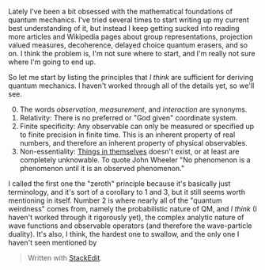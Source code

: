 Lately I've been a bit obsessed with the mathematical foundations of quantum mechanics. I've tried several times to start writing up my current best understanding of it, but instead I keep getting sucked into reading more articles and Wikipedia pages about group representations, projection valued measures, decoherence, delayed choice quantum erasers, and so on. I think the problem is, I'm not sure where to start, and I'm really not sure where I'm going to end up.

So let me start by listing the principles that *I think* are sufficient for deriving quantum mechanics. I haven't worked through all of the details yet, so we'll see.

0. The words *observation*, *measurement*, and *interaction* are synonyms.
1. Relativity: There is no preferred or "God given" coordinate system.
2. Finite specificity: Any observable can only be measured or specified up to finite precision in finite time. This is an inherent property of real numbers, and therefore an inherent property of physical observables.
3. Non-essentiality: [Things in themselves](https://en.wikipedia.org/wiki/Thing-in-itself) doesn't exist, or at least are completely unknowable. To quote John Wheeler "No phenomenon is a phenomenon until it is an observed phenomenon."

I called the first one the "zeroth" principle because it's basically just terminology, and it's sort of a corollary to 1 and 3, but it still seems worth mentioning in itself. Number 2 is where nearly all of the "quantum weirdness" comes from, namely the probabilistic nature of QM, and *I think* (I haven't worked through it rigorously yet), the complex analytic nature of wave functions and observable operators (and therefore the wave-particle duality). It's also, I think, the hardest one to swallow, and the only one I haven't seen mentioned by 


> Written with [StackEdit](https://stackedit.io/).
<!--stackedit_data:
eyJoaXN0b3J5IjpbNjU2MTY1OTA2LDIwNzczODE4NjEsLTEzNT
IyMjc4NjAsLTc5NTA3MTkzNSw0NTI0MjE1MjUsOTY4NTIzNDg4
LC0xNzQ3NzQ0NDg1LDEzMTU2Mzg3ODUsLTE4OTExMjAyNl19
-->